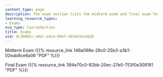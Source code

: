 ```yaml
---
content_type: page
description: The exam section lists the midterm exam and final exam for the course.
learning_resource_types:
- Exams
ocw_type: CourseSection
title: Exams
uid: dc3b001c-a02c-edca-09e7-e65eb1dc662b
---
```


Midterm Exam ({{% resource_link 146a098e-28c0-25b3-a3b1-02eab8ce6a06 "PDF" %}})

Final Exam ({{% resource_link 394e70c0-82bb-20ec-27e0-753f0e309181 "PDF" %}})
